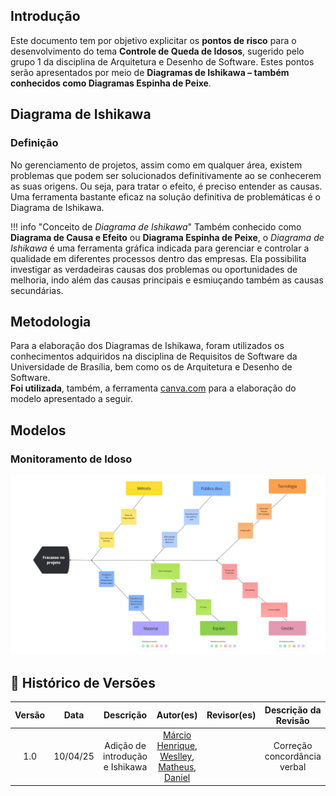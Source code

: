 ## Introdução

Este documento tem por objetivo explicitar os **pontos de risco** para o desenvolvimento do tema **Controle de Queda de Idosos**, sugerido pelo grupo 1 da disciplina de Arquitetura e Desenho de Software. Estes pontos serão apresentados por meio de **Diagramas de Ishikawa – também conhecidos como Diagramas Espinha de Peixe**.

## Diagrama de Ishikawa

### Definição

No gerenciamento de projetos, assim como em qualquer área, existem problemas que podem ser solucionados definitivamente ao se conhecerem as suas origens. Ou seja, para tratar o efeito, é preciso entender as causas. Uma ferramenta bastante eficaz na solução definitiva de problemáticas é o Diagrama de Ishikawa.

!!! info "Conceito de *Diagrama de Ishikawa*"
    Também conhecido como **Diagrama de Causa e Efeito** ou **Diagrama Espinha de Peixe**, o *Diagrama de Ishikawa* é uma ferramenta gráfica indicada para gerenciar e controlar a qualidade em diferentes processos dentro das empresas. Ela possibilita investigar as verdadeiras causas dos problemas ou oportunidades de melhoria, indo além das causas principais e esmiuçando também as causas secundárias.

## Metodologia

Para a elaboração dos Diagramas de Ishikawa, foram utilizados os conhecimentos adquiridos na disciplina de Requisitos de Software da Universidade de Brasília, bem como os de Arquitetura e Desenho de Software.  
**Foi utilizada**, também, a ferramenta [canva.com](https://www.canva.com) para a elaboração do modelo apresentado a seguir.

## Modelos

### Monitoramento de Idoso

![monitora](../assets/ishikawa.jpg)

## 📄 Histórico de Versões

| Versão | Data     | Descrição                      | Autor(es)                                                                                                       | Revisor(es) | Descrição da Revisão |
|:------:|:--------:|:------------------------------:|:---------------------------------------------------------------------------------------------------------------:|:-----------:|:---------------------:|
| 1.0    | 10/04/25 | Adição de introdução e Ishikawa | [Márcio Henrique](https://github.com/DeM4rcio), [Weslley](https://github.com/weslley17w), [Matheus](https://github.com/MatheusHenrickSantos), [Daniel](https://github.com/daniel-de-sousa) |             |    Correção concordância verbal               |
